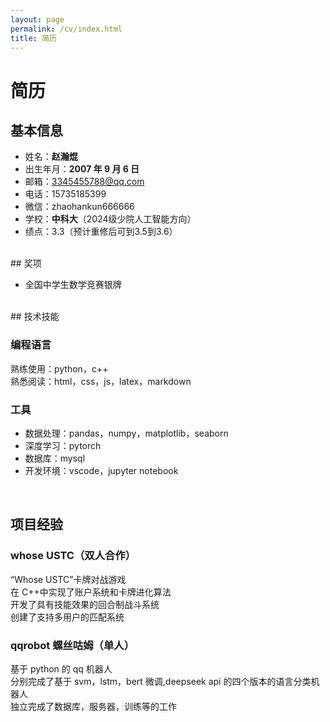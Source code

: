 ```yaml
---
layout: page
permalink: /cv/index.html
title: 简历
---
```


# 简历

## 基本信息

- 姓名：**赵瀚焜**
- 出生年月：**2007 年 9 月 6 日**
- 邮箱：3345455788@qq.com
- 电话：15735185399
- 微信：zhaohankun666666
- 学校：**中科大**（2024级少院人工智能方向）
- 绩点：3.3（预计重修后可到3.5到3.6）

<br>
## 奖项


  - 全国中学生数学竞赛银牌

<br>
## 技术技能

### 编程语言

熟练使用：python，c++<br>
熟悉阅读：html，css，js，latex，markdown

### 工具

- 数据处理：pandas，numpy，matplotlib，seaborn
- 深度学习：pytorch
- 数据库：mysql
- 开发环境：vscode，jupyter notebook

<br>

## 项目经验

### whose USTC（双人合作）

“Whose USTC”卡牌对战游戏<br>
在 C++中实现了账户系统和卡牌进化算法<br>
开发了具有技能效果的回合制战斗系统<br>
创建了支持多用户的匹配系统

### qqrobot 螺丝咕姆（单人）

基于 python 的 qq 机器人<br>
分别完成了基于 svm，lstm，bert 微调,deepseek api 的四个版本的语言分类机器人<br>
独立完成了数据库，服务器，训练等的工作<br>
